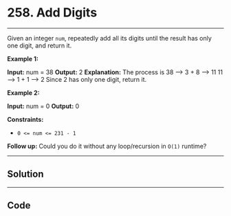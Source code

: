 # 258. Add Digits

---

Given an integer `num`, repeatedly add all its digits until the result has only one digit, and return it.

 

**Example 1:**


**Input:** num = 38
**Output:** 2
**Explanation:** The process is
38 --> 3 + 8 --> 11
11 --> 1 + 1 --> 2 
Since 2 has only one digit, return it.


**Example 2:**


**Input:** num = 0
**Output:** 0


 

**Constraints:**

  * `0 <= num <= 231 - 1`



 

**Follow up:** Could you do it without any loop/recursion in `O(1)` runtime?

---

## Solution



---

## Code
```python


```